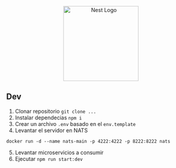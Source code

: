 <p align="center">
  <a href="http://nestjs.com/" target="blank"><img src="https://nestjs.com/img/logo-small.svg" width="200" alt="Nest Logo" /></a>
</p>

## Dev

1. Clonar repositorio `git clone ...`
2. Instalar dependecias `npm i`
3. Crear un archivo `.env` basado en el `env.template`
4. Levantar el servidor en NATS
```
docker run -d --name nats-main -p 4222:4222 -p 8222:8222 nats
```
5. Levantar microservicios a consumir
6. Ejecutar `npm run start:dev`
